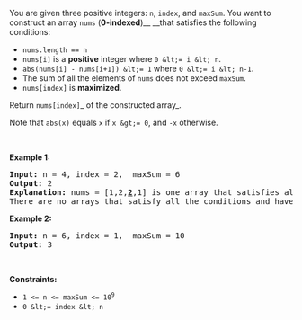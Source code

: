 You are given three positive integers:&nbsp;`` n ``, `` index ``, and `` maxSum ``. You want to construct an array `` nums `` (__0-indexed__)__ __that satisfies the following conditions:

*   `` nums.length == n ``
*   `` nums[i] `` is a __positive__ integer where `` 0 &lt;= i &lt; n ``.
*   `` abs(nums[i] - nums[i+1]) &lt;= 1 `` where `` 0 &lt;= i &lt; n-1 ``.
*   The sum of all the elements of `` nums `` does not exceed `` maxSum ``.
*   `` nums[index] `` is __maximized__.

Return `` nums[index] ``_ of the constructed array_.

Note that `` abs(x) `` equals `` x `` if `` x &gt;= 0 ``, and `` -x `` otherwise.

&nbsp;

__Example 1:__

<pre>
<strong>Input:</strong> n = 4, index = 2,  maxSum = 6
<strong>Output:</strong> 2
<strong>Explanation:</strong> nums = [1,2,<u><strong>2</strong></u>,1] is one array that satisfies all the conditions.
There are no arrays that satisfy all the conditions and have nums[2] == 3, so 2 is the maximum nums[2].
</pre>

__Example 2:__

<pre>
<strong>Input:</strong> n = 6, index = 1,  maxSum = 10
<strong>Output:</strong> 3
</pre>

&nbsp;

__Constraints:__

*   <code>1 &lt;= n &lt;= maxSum &lt;= 10<sup>9</sup></code>
*   `` 0 &lt;= index &lt; n ``